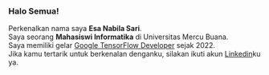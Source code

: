 <!--### Hi there 👋


**sanblasr/sanblasr** is a ✨ _special_ ✨ repository because its `README.md` (this file) appears on your GitHub profile.

Here are some ideas to get you started:

- 🔭 I’m currently working on ...
- 🌱 I’m currently learning ...
- 👯 I’m looking to collaborate on ...
- 🤔 I’m looking for help with ...
- 💬 Ask me about ...
- 📫 How to reach me: ...
- 😄 Pronouns: ...
- ⚡ Fun fact: ...
-->


### Halo Semua!

Perkenalkan nama saya **Esa Nabila Sari**.\
Saya seorang **Mahasiswi Informatika** di Universitas Mercu Buana.\
Saya memiliki gelar [Google TensorFlow Developer](https://www.credential.net/c58a76b3-39b2-4b4d-97b3-4d25f357c61a) sejak 2022.\
Jika kamu tertarik untuk berkenalan denganku, silakan ikuti akun [Linkedin](https://www.linkedin.com/in/esa-nabila-sari-219b52200/)ku ya.

<!--[Dicoding](https://www.dicoding.com/).\-->
<!--Saya bertanggung jawab pada kualitas materi iOS dengan dibekali [sertifikasi dari University of Toronto](https://www.coursera.org/account/accomplishments/specialization/CLKJD8XBXJ3M).\-->
